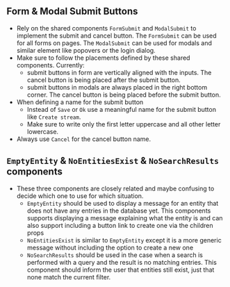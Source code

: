 ## Form & Modal Submit Buttons

- Rely on the shared components `FormSubmit` and `ModalSubmit` to implement the submit and cancel button.
  The `FormSubmit` can be used for all forms on pages. The `ModalSubmit` can be used for modals and similar element like
  popovers or the login dialog.
- Make sure to follow the placements defined by these shared components. Currently:
  - submit buttons in form are vertically aligned with the inputs. The cancel button is being placed after the submit button.
  - submit buttons in modals are always placed in the right bottom corner. The cancel button is being placed before the submit button.
- When defining a name for the submit button
  - Instead of `Save` or `Ok` use a meaningful name for the submit button like `Create stream`.
  - Make sure to write only the first letter uppercase and all other letter lowercase.
- Always use `Cancel` for the cancel button name.

## `EmptyEntity` & `NoEntitiesExist` & `NoSearchResults` components

- These three components are closely related and maybe confusing to decide which one to use for which situation.
  - `EmptyEntity` should be used to display a message for an entity that does not have any entries in the database yet. This components supports displaying a message explaining what the entity is and can also support including a button link to create one via the children props
  - `NoEntitiesExist` is similar to `EmptyEntity` except it is a more generic message without including the option to create a new one
  - `NoSearchResults` should be used in the case when a search is performed with a query and the result is no matching entries. This component should inform the user that entities still exist, just that none match the current filter.
